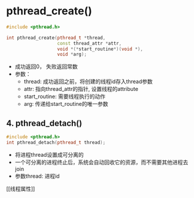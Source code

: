 # pthread_create()

```c++
#include <pthread.h>

int pthread_create(pthread_t *thread, 
                   const thread_attr *attr,
                   void *(*start_routine*)(void *),
                   void *arg);
```

- 成功返回0， 失败返回常数
- 参数：
  - thread: 成功返回之前，将创建的线程id存入thread参数
  - attr: 指向thread_attr的指针, 设置线程的attribute
  - start_routine: 需要线程执行的动作
  - arg: 传递给start_routine的唯一参数



## 4. pthread_detach()

```c++
#include <pthread.h>
int pthread_detach(pthread_t thread);
```

- 将进程thread设置成可分离的
- 一个可分离的进程终止后，系统会自动回收它的资源，而不需要其他进程去join
- 参数thread: 进程id

[[线程属性]]